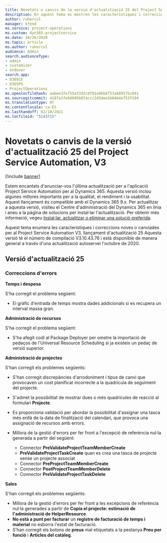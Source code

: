 ```yaml
---
title: Novetats o canvis de la versió d'actualització 25 del Project Service Automation, V3
description: En aquest tema es mostren les característiques i correccions disponibles al Project Service Automation V3, versió d'actualització 25.
author: ruhercul
manager: kfend
ms.service: project-operations
ms.custom: dyn365-projectservice
ms.date: 10/26/2020
ms.topic: article
ms.author: ruhercul
audience: Admin
search.audienceType:
- admin
- customizer
- enduser
search.app:
- D365CE
- D365PS
- ProjectOperations
ms.openlocfilehash: aabee3fe755e33d2c0f01a96b6f53a68957bc041
ms.sourcegitcommit: 418fa1fe9d605b8faccc2d5dee1b04b4e753f194
ms.translationtype: HT
ms.contentlocale: ca-ES
ms.lasthandoff: 02/10/2021
ms.locfileid: "5143715"
---
```

# <a name="whats-new-or-changed-in-project-service-automation-update-release-25-v3"></a>Novetats o canvis de la versió d'actualització 25 del Project Service Automation, V3

[!include [banner](../includes/psa-now-project-operations.md)]

Estem encantats d'anunciar-vos l'última actualització per a l'aplicació Project Service Automation per al Dynamics 365. Aquesta versió inclou algunes millores importants per a la qualitat, el rendiment i la usabilitat. Aquest llançament és compatible amb el Dynamics 365 9.x. Per actualitzar a aquesta versió, visiteu el Centre d'administració del Dynamics 365 en línia i aneu a la pàgina de solucions per instal·lar l'actualització. Per obtenir més informació, vegeu [Instal·lar, actualitzar o eliminar una solució preferida](https://docs.microsoft.com/power-platform/admin/install-remove-preferred-solution).

Aquest tema enumera les característiques i correccions noves o canviades per al Project Service Automation V3, llançament d'actualització 25 Aquesta versió té el número de compilació V3.10.43.76 i està disponible de manera general a través d'una actualització autoservei l'octubre de 2020.

## <a name="update-release-25"></a>Versió d'actualització 25

### <a name="bug-fixes"></a>Correccions d'errors

**Temps i despesa**

S'ha corregit el problema següent:

- El gràfic d'entrada de temps mostra dades addicionals si es recupera un interval massa gran.

**Administració de recursos**

S'ha corregit el problema següent:

- S'ha afegit codi al Package Deployer per ometre la importació de pedaços de l'Universal Resource Scheduling si ja existeix un pedaç de versió superior.

**Administració de projectes**

S'han corregit els problemes següents:

- S'han corregit discrepàncies d'arrodoniment i tipus de canvi que provocaven un cost planificat incorrecte a la quadrícula de seguiment del projecte.
- S'admet la possibilitat de mostrar dues o més quadrícules de reacció al formulari **Projecte**.
- Es proporciona validació per abordar la possibilitat d'assignar una tasca més enllà de la data de finalització del calendari, que provoca una assignació de recursos amb errors.
- Millora de la gestió d'errors per fer front a l'excepció de referència nul·la generada a partir del següent:

    - Connector **PreValidateProjectTeamMemberCreate**
    - **PreValidateProjectTaskCreate** quan es crea una tasca de projecte sense un projecte associat
    - Connector **PreProjectTeamMemberCreate**
    - Connector **PostProjectTeamMemberDelete**
    - Connector **PreValidateProjectTaskDelete**

**Sales**

S'han corregit els problemes següents:

- Millora de la gestió d'errors per fer front a les excepcions de referència nul·la generades a partir de **Copia el projecte: estimació de l'administració de HelperResource**.
- **No està a punt per facturar** un **registre de facturació de temps i material** no esborra l'estat de facturació.
- S'han corregit els botons de **preus** mal etiquetats a la pestanya **Preu per funció** i **Articles del catàleg**.
